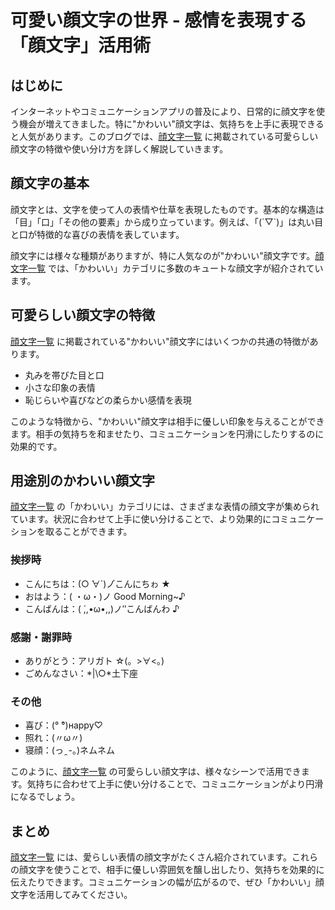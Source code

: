 # 可愛い顔文字の世界 - 感情を表現する「顔文字」活用術

## はじめに

インターネットやコミュニケーションアプリの普及により、日常的に顔文字を使う機会が増えてきました。特に"かわいい"顔文字は、気持ちを上手に表現できると人気があります。このブログでは、[顔文字一覧](https://ikaomoji.com) に掲載されている可愛らしい顔文字の特徴や使い分け方を詳しく解説していきます。

## 顔文字の基本

顔文字とは、文字を使って人の表情や仕草を表現したものです。基本的な構造は「目」「口」「その他の要素」から成り立っています。例えば、「(´▽`)」は丸い目と口が特徴的な喜びの表情を表しています。

顔文字には様々な種類がありますが、特に人気なのが"かわいい"顔文字です。[顔文字一覧](https://ikaomoji.com) では、「かわいい」カテゴリに多数のキュートな顔文字が紹介されています。

## 可愛らしい顔文字の特徴

[顔文字一覧](https://ikaomoji.com) に掲載されている"かわいい"顔文字にはいくつかの共通の特徴があります。

- 丸みを帯びた目と口
- 小さな印象の表情
- 恥じらいや喜びなどの柔らかい感情を表現

このような特徴から、"かわいい"顔文字は相手に優しい印象を与えることができます。相手の気持ちを和ませたり、コミュニケーションを円滑にしたりするのに効果的です。

## 用途別のかわいい顔文字

[顔文字一覧](https://ikaomoji.com) の「かわいい」カテゴリには、さまざまな表情の顔文字が集められています。状況に合わせて上手に使い分けることで、より効果的にコミュニケーションを取ることができます。

### 挨拶時

- こんにちは：(○ ́∀`)ノ゙こんにちゎ ★
- おはよう：( ・ω・)ノ Good Morning~♪
- こんばんは：( ́,,•ω•,,)ノ′′こんばんわ ♪

### 感謝・謝罪時

- ありがとう：アリガト ☆(。>∀<。)
- ごめんなさい：*|\○*土下座

### その他

- 喜び：(° ̆°)нарру♡
- 照れ：(〃ω〃)
- 寝顔：(っ ̯ -。)ネムネム

このように、[顔文字一覧](https://ikaomoji.com) の可愛らしい顔文字は、様々なシーンで活用できます。気持ちに合わせて上手に使い分けることで、コミュニケーションがより円滑になるでしょう。

## まとめ

[顔文字一覧](https://ikaomoji.com) には、愛らしい表情の顔文字がたくさん紹介されています。これらの顔文字を使うことで、相手に優しい雰囲気を醸し出したり、気持ちを効果的に伝えたりできます。コミュニケーションの幅が広がるので、ぜひ「かわいい」顔文字を活用してみてください。
